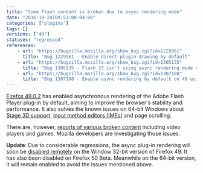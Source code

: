 ```yaml
---
title: "Some Flash content is broken due to async rendering mode"
date: "2016-10-24T09:51:00-04:00"
categories: ["plugins"]
tags: []
versions: ["49"]
statuses: "regressed"
references:
    - url: "https://bugzilla.mozilla.org/show_bug.cgi?id=1229961"
      title: "Bug 1229961 - Enable direct plugin drawing by default"
    - url: "https://bugzilla.mozilla.org/show_bug.cgi?id=1305135"
      title: "Bug 1305135 - Flash 23 isn't using async rendering mode on release channels"
    - url: "https://bugzilla.mozilla.org/show_bug.cgi?id=1307108"
      title: "Bug 1307108 - Enable async rendering by default on 49 using a system addon"
---
```

[Firefox 49.0.2](https://www.mozilla.org/en-US/firefox/49.0.2/releasenotes/) has enabled asynchronous rendering of the Adobe Flash Player plug-in by default, aiming to improve the browser's stability and performance. It also solves the known issues on 64-bit Windows about [Stage 3D support](https://www.fxsitecompat.com/en-CA/docs/2016/flash-is-forced-windowless-mode-on-firefox-for-64-bit-windows-affecting-stage-3d/), [input method editors (IMEs)](https://bugzilla.mozilla.org/show_bug.cgi?id=1301486) and page scrolling.

There are, however, [reports of various broken content](https://bugzilla.mozilla.org/showdependencytree.cgi?id=1229961&maxdepth=1&hide_resolved=0) including video players and games. Mozilla developers are investigating those issues.

**Update**: Due to considerable regressions, the async plug-in rendering will soon be [disabled remotely](https://bugzilla.mozilla.org/show_bug.cgi?id=1312528) on the Window 32-bit version of Firefox 49. It has also been disabled on Firefox 50 Beta. Meanwhile on the 64-bit version, it will remain enabled to avoid the issues mentioned above.
